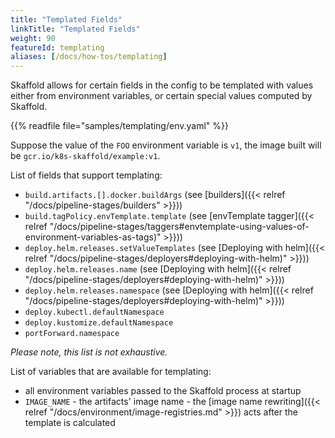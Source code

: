 ```yaml
---
title: "Templated Fields"
linkTitle: "Templated Fields"
weight: 90
featureId: templating
aliases: [/docs/how-tos/templating]
---
```


Skaffold allows for certain fields in the config to be templated with values either from environment variables, or certain special values computed by Skaffold.

{{% readfile file="samples/templating/env.yaml" %}}

Suppose the value of the `FOO` environment variable is `v1`, the image built
will be `gcr.io/k8s-skaffold/example:v1`.

List of fields that support templating:

* `build.artifacts.[].docker.buildArgs` (see [builders]({{< relref "/docs/pipeline-stages/builders" >}}))
* `build.tagPolicy.envTemplate.template` (see [envTemplate tagger]({{< relref "/docs/pipeline-stages/taggers#envtemplate-using-values-of-environment-variables-as-tags)" >}}))
* `deploy.helm.releases.setValueTemplates` (see [Deploying with helm]({{< relref "/docs/pipeline-stages/deployers#deploying-with-helm)" >}}))
* `deploy.helm.releases.name` (see [Deploying with helm]({{< relref "/docs/pipeline-stages/deployers#deploying-with-helm)" >}}))
* `deploy.helm.releases.namespace` (see [Deploying with helm]({{< relref "/docs/pipeline-stages/deployers#deploying-with-helm)" >}}))
* `deploy.kubectl.defaultNamespace`
* `deploy.kustomize.defaultNamespace`
* `portForward.namespace`

_Please note, this list is not exhaustive._

List of variables that are available for templating:

* all environment variables passed to the Skaffold process at startup
* `IMAGE_NAME` - the artifacts' image name - the [image name rewriting]({{< relref "/docs/environment/image-registries.md" >}}) acts after the template is calculated
